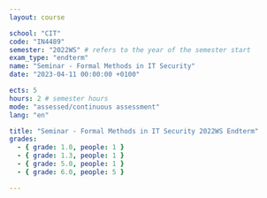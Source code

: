 ```yaml
---
layout: course

school: "CIT"
code: "IN4489"
semester: "2022WS" # refers to the year of the semester start
exam_type: "endterm"
name: "Seminar - Formal Methods in IT Security"
date: "2023-04-11 00:00:00 +0100"

ects: 5
hours: 2 # semester hours
mode: "assessed/continuous assessment"
lang: "en"

title: "Seminar - Formal Methods in IT Security 2022WS Endterm"
grades:
  - { grade: 1.0, people: 1 }
  - { grade: 1.3, people: 1 }
  - { grade: 5.0, people: 1 }
  - { grade: 6.0, people: 5 }

---
```



